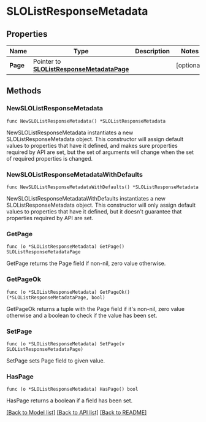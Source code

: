 # SLOListResponseMetadata

## Properties

| Name     | Type                                                                         | Description | Notes      |
| -------- | ---------------------------------------------------------------------------- | ----------- | ---------- |
| **Page** | Pointer to [**SLOListResponseMetadataPage**](SLOListResponseMetadataPage.md) |             | [optional] |

## Methods

### NewSLOListResponseMetadata

`func NewSLOListResponseMetadata() *SLOListResponseMetadata`

NewSLOListResponseMetadata instantiates a new SLOListResponseMetadata object.
This constructor will assign default values to properties that have it defined,
and makes sure properties required by API are set, but the set of arguments
will change when the set of required properties is changed.

### NewSLOListResponseMetadataWithDefaults

`func NewSLOListResponseMetadataWithDefaults() *SLOListResponseMetadata`

NewSLOListResponseMetadataWithDefaults instantiates a new SLOListResponseMetadata object.
This constructor will only assign default values to properties that have it defined,
but it doesn't guarantee that properties required by API are set.

### GetPage

`func (o *SLOListResponseMetadata) GetPage() SLOListResponseMetadataPage`

GetPage returns the Page field if non-nil, zero value otherwise.

### GetPageOk

`func (o *SLOListResponseMetadata) GetPageOk() (*SLOListResponseMetadataPage, bool)`

GetPageOk returns a tuple with the Page field if it's non-nil, zero value otherwise
and a boolean to check if the value has been set.

### SetPage

`func (o *SLOListResponseMetadata) SetPage(v SLOListResponseMetadataPage)`

SetPage sets Page field to given value.

### HasPage

`func (o *SLOListResponseMetadata) HasPage() bool`

HasPage returns a boolean if a field has been set.

[[Back to Model list]](../README.md#documentation-for-models) [[Back to API list]](../README.md#documentation-for-api-endpoints) [[Back to README]](../README.md)
